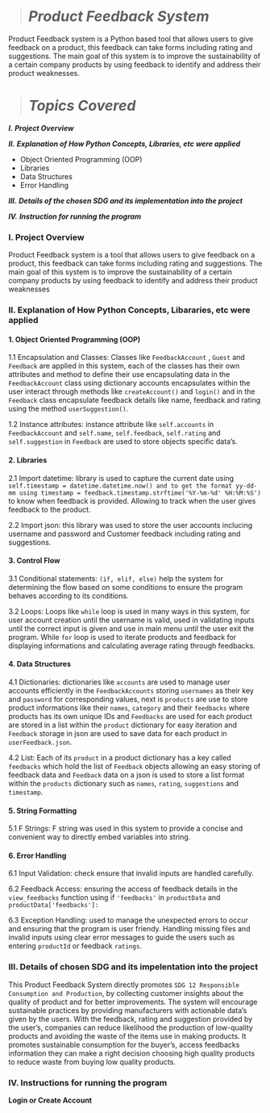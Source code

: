 > # *Product Feedback System*

Product Feedback system is a Python based tool that allows users to give feedback on a product, this feedback can take forms including rating and suggestions. The main goal of this system is to improve the sustainability of a certain company products by using feedback to identify and address their product weaknesses. 

> # *Topics Covered*
  ***I.*** ***Project Overview*** 
  
  ***II.*** ***Explanation of How Python Concepts, Libraries, etc were applied***
 
* Object Oriented Programming (OOP)
* Libraries
* Data Structures
* Error Handling
  
 ***III.*** ***Details of the chosen SDG and its implementation into the project***

***IV.*** ***Instruction for running the program***

 ### **I. Project Overview**

 Product Feedback system is a tool that allows users to give feedback on a product, this feedback can take forms including rating and suggestions. The main goal of this system is to improve the sustainability of a certain company products by using feedback to identify and address their product weaknesses

### **II. Explanation of How Python Concepts, Libararies, etc were applied**

#### 1. Object Oriented Programming (OOP)

1.1 Encapsulation and Classes: Classes like `FeedbackAccount` , `Guest` and  `Feedback` are applied in this system, each of the classes has their own attributes and method to define their use encapsulating data in the `FeedbackAccount` class using dictionary accounts encapsulates within the user interact through methods like `createAccount()` and `login()` and  in the `Feedback` class encapsulate feedback details like name, feedback and rating using the method `userSuggestion()`.

1.2 Instance attributes:  instance attribute like `self.accounts` in `FeedbackAccount` and `self.name`, `self.feedback`, `self.rating` and `self.suggestion` in `Feedback` are used to store objects specific data’s. 


#### 2. Libraries

2.1 Import datetime: library is used to capture the current date using `self.timestamp = datetime.datetime.now() and to get the format yy-dd-mm using timestamp =
feedback.timestamp.strftime('%Y-%m-%d' %H:%M:%S')` to know when feedback is provided. Allowing to track when the user gives feedback to the product.

2.2 Import json: this library was used to store the user accounts inclucing username and password and Customer feedback including rating and suggestions.


#### 3. Control Flow

3.1 Conditional statements: `(if, elif, else)` help the system for determining the flow based on some conditions to ensure the program behaves according to its conditions.

3.2 Loops: Loops like `while` loop is used in many ways in this system, for user account creation until the username is valid,  used in validating inputs until the correct input is given and use in main menu until the user exit the program. While `for` loop  is used to iterate products and feedback for displaying informations and calculating average rating through feedbacks. 

#### 4. Data Structures
4.1 Dictionaries: dictionaries like `accounts` are used to manage user accounts efficiently in the `FeedbackAccounts` storing `usernames` as their key and `password` for corresponding values, next is  `products` are use to store product informations like their `names`, `category` and their `feedbacks` where products has its own unique IDs and `Feedbacks` are used for each product are stored in a list within the `product` dictionary for easy iteration and `Feedback` storage in json are used to save data for each product in `userFeedback.json`.

4.2 List: Each of its `product` in a product dictionary has a key called `feedbacks` which hold the list of `Feedback` objects allowing an easy storing of feedback data and `Feedback` data on a json is used to store a list format within the `products` dictionary such as `names`, `rating`, `suggestions` and `timestamp`.

#### 5. String Formatting

5.1 F Strings: F string was used in this system to provide a concise and convenient way to directly embed variables into string.  

#### 6. Error Handling

6.1 Input Validation: check ensure that invalid inputs are handled carefully.

6.2 Feedback Access: ensuring the access of feedback details in the `view_feedbacks` function using if `'feedbacks'` in `productData` and `productData['feedbacks']:`

6.3 Exception Handling: used to manage the unexpected errors to occur and ensuring that the program is user friendy. Handling missing files and invalid inputs using clear error messages to guide the users  such as entering `productId` or feedback `ratings`.

### **III. Details of chosen SDG and its impelentation into the project**

  This Product Feedback System directly promotes `SDG 12 Responsible Consumption and Production`, by collecting customer insights about the quality of product and for better improvements. The system will encourage sustainable practices by providing manufacturers with actionable data’s given by the users. With the feedback, rating and suggestion provided by the user’s, companies can reduce likelihood the production of low-quality products and avoiding the waste of the items use in making products. It promotes sustainable consumption for the buyer’s, access feedbacks information they can make a right decision choosing high quality products to reduce waste from buying low quality products.

### **IV. Instructions for running the program**

**Login or Create Account**













  
 
